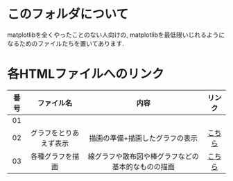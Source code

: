 # このフォルダについて

matplotlibを全くやったことのない人向けの, matplotlibを最低限いじれるようになるためのファイルたちを置いてあります.

# 各HTMLファイルへのリンク

| 番号 | ファイル名 | 内容 | リンク |
| :-: | :-: | :-: | :-: |
| 01 |  |  |  |
| 02 | グラフをとりあえず表示 | 描画の準備+描画したグラフの表示 | [こちら][02] |
| 03 | 各種グラフを描画 | 線グラフや散布図や棒グラフなどの基本的なものの描画 | [こちら][03] |

[02]:http://htmlpreview.github.io/?
[03]:http://htmlpreview.github.io/?

